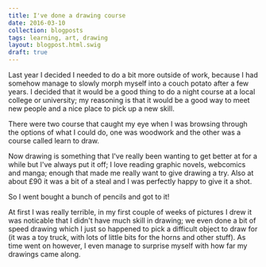 ```yaml
---
title: I've done a drawing course
date: 2016-03-10
collection: blogposts
tags: learning, art, drawing
layout: blogpost.html.swig
draft: true
---
```



Last year I decided I needed to do a bit more outside of work, because I had somehow manage to slowly morph myself into a couch potato after a few years. I decided that it would be a good thing to do a night course at a local college or university; my reasoning is that it would be a good way to meet new people and a nice place to pick up a new skill.

There were two course that caught my eye when I was browsing through the options of what I could do, one was woodwork and the other was a course called learn to draw.

Now drawing is something that I've really been wanting to get better at for a while but I've always put it off; I love reading graphic novels, webcomics and manga; enough that made me really want to give drawing a try. Also at about £90 it was a bit of a steal and I was perfectly happy to give it a shot.

So I went bought a bunch of pencils and got to it!

At first I was really terrible, in my first couple of weeks of pictures I drew it was noticable that I didn't have much skill in drawing; we even done a bit of speed drawing which I just so happened to pick a difficult object to draw for (it was a toy truck, with lots of little bits for the horns and other stuff). As time went on however, I even manage to surprise myself with how far my drawings came along.